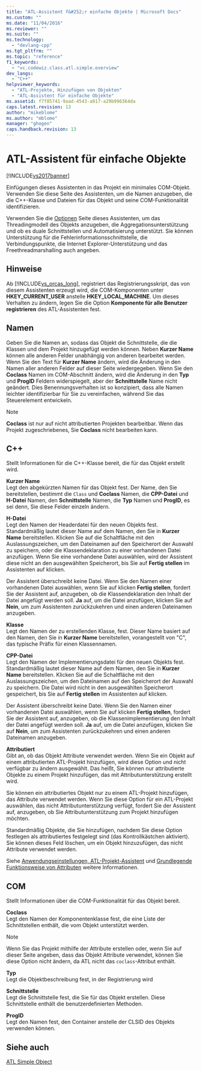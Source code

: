```yaml
---
title: "ATL-Assistent f&#252;r einfache Objekte | Microsoft Docs"
ms.custom: ""
ms.date: "11/04/2016"
ms.reviewer: ""
ms.suite: ""
ms.technology: 
  - "devlang-cpp"
ms.tgt_pltfrm: ""
ms.topic: "reference"
f1_keywords: 
  - "vc.codewiz.class.atl.simple.overview"
dev_langs: 
  - "C++"
helpviewer_keywords: 
  - "ATL-Projekte, Hinzufügen von Objekten"
  - "ATL-Assistent für einfache Objekte"
ms.assetid: f7f85741-9aad-4543-a917-a29b996364da
caps.latest.revision: 13
author: "mikeblome"
ms.author: "mblome"
manager: "ghogen"
caps.handback.revision: 13
---
```

# ATL-Assistent f&#252;r einfache Objekte
[!INCLUDE[vs2017banner](../../assembler/inline/includes/vs2017banner.md)]

Einfügungen dieses Assistenten in das Projekt ein minimales COM\-Objekt.  Verwenden Sie diese Seite des Assistenten, um die Namen anzugeben, die die C\+\+\-Klasse und Dateien für das Objekt und seine COM\-Funktionalität identifizieren.  
  
 Verwenden Sie die [Optionen](../../atl/reference/options-atl-simple-object-wizard.md) Seite dieses Assistenten, um das Threadingmodell des Objekts anzugeben, die Aggregationsunterstützung und ob es duale Schnittstellen und Automatisierung unterstützt.  Sie können Unterstützung für die Fehlerinformationsschnittstelle, die Verbindungspunkte, die Internet Explorer\-Unterstützung und das Freethreadmarshalling auch angeben.  
  
## Hinweise  
 Ab [!INCLUDE[vs_orcas_long](../../atl/reference/includes/vs_orcas_long_md.md)], registriert das Registrierungsskript, das von diesem Assistenten erzeugt wird, die COM\-Komponenten unter **HKEY\_CURRENT\_USER** anstelle **HKEY\_LOCAL\_MACHINE**.  Um dieses Verhalten zu ändern, legen Sie die Option **Komponente für alle Benutzer registrieren** des ATL\-Assistenten fest.  
  
## Namen  
 Geben Sie die Namen an, sodass das Objekt die Schnittstelle, die die Klassen und dem Projekt hinzugefügt werden können.  Neben **Kurzer Name** können alle anderen Felder unabhängig von anderen bearbeitet werden.  Wenn Sie den Text für **Kurzer Name** ändern, wird die Änderung in den Namen aller anderen Felder auf dieser Seite wiedergegeben.  Wenn Sie den **Coclass** Namen im COM\-Abschnitt ändern, wird die Änderung in den **Typ** und **ProgID** Feldern widerspiegelt, aber der **Schnittstelle** Name nicht geändert.  Dies Benennungsverhalten ist so konzipiert, dass alle Namen leichter identifizierbar für Sie zu vereinfachen, während Sie das Steuerelement entwickeln.  
  
> [!NOTE]
>  **Coclass** ist nur auf nicht attributierten Projekten bearbeitbar.  Wenn das Projekt zugeschriebenes, Sie **Coclass** nicht bearbeiten kann.  
  
## C\+\+  
 Stellt Informationen für die C\+\+\-Klasse bereit, die für das Objekt erstellt wird.  
  
 **Kurzer Name**  
 Legt den abgekürzten Namen für das Objekt fest.  Der Name, den Sie bereitstellen, bestimmt die `Class` und **Coclass** Namen, die **CPP\-Datei** und **H\-Datei** Namen, den **Schnittstelle** Namen, die **Typ** Namen und **ProgID**, es sei denn, Sie diese Felder einzeln ändern.  
  
 **H\-Datei**  
 Legt den Namen der Headerdatei für den neuen Objekts fest.  Standardmäßig lautet dieser Name auf dem Namen, den Sie in **Kurzer Name** bereitstellen.  Klicken Sie auf die Schaltfläche mit den Auslassungszeichen, um den Dateinamen auf den Speicherort der Auswahl zu speichern, oder die Klassendeklaration zu einer vorhandenen Datei anzufügen.  Wenn Sie eine vorhandene Datei auswählen, wird der Assistent diese nicht an den ausgewählten Speicherort, bis Sie auf **Fertig stellen** im Assistenten auf klicken.  
  
 Der Assistent überschreibt keine Datei.  Wenn Sie den Namen einer vorhandenen Datei auswählen, wenn Sie auf klicken **Fertig stellen**, fordert Sie der Assistent auf, anzugeben, ob die Klassendeklaration den Inhalt der Datei angefügt werden soll.  **Ja** auf, um die Datei anzufügen, klicken Sie auf **Nein**, um zum Assistenten zurückzukehren und einen anderen Dateinamen anzugeben.  
  
 **Klasse**  
 Legt den Namen der zu erstellenden Klasse, fest.  Dieser Name basiert auf den Namen, den Sie in **Kurzer Name** bereitstellen, vorangestellt von "C", das typische Präfix für einen Klassennamen.  
  
 **CPP\-Datei**  
 Legt den Namen der Implementierungsdatei für den neuen Objekts fest.  Standardmäßig lautet dieser Name auf dem Namen, den Sie in **Kurzer Name** bereitstellen.  Klicken Sie auf die Schaltfläche mit den Auslassungszeichen, um den Dateinamen auf den Speicherort der Auswahl zu speichern.  Die Datei wird nicht in den ausgewählten Speicherort gespeichert, bis Sie auf **Fertig stellen** im Assistenten auf klicken.  
  
 Der Assistent überschreibt keine Datei.  Wenn Sie den Namen einer vorhandenen Datei auswählen, wenn Sie auf klicken **Fertig stellen**, fordert Sie der Assistent auf, anzugeben, ob die Klassenimplementierung den Inhalt der Datei angefügt werden soll.  **Ja** auf, um die Datei anzufügen, klicken Sie auf **Nein**, um zum Assistenten zurückzukehren und einen anderen Dateinamen anzugeben.  
  
 **Attributiert**  
 Gibt an, ob das Objekt Attribute verwendet werden.  Wenn Sie ein Objekt auf einem attributierten ATL\-Projekt hinzufügen, wird diese Option und nicht verfügbar zu ändern ausgewählt.  Das heißt, Sie können nur attributierte Objekte zu einem Projekt hinzufügen, das mit Attributunterstützung erstellt wird.  
  
 Sie können ein attributiertes Objekt nur zu einem ATL\-Projekt hinzufügen, das Attribute verwendet werden.  Wenn Sie diese Option für ein ATL\-Projekt auswählen, das nicht Attributunterstützung verfügt, fordert Sie der Assistent auf, anzugeben, ob Sie Attributunterstützung zum Projekt hinzufügen möchten.  
  
 Standardmäßig Objekte, die Sie hinzufügen, nachdem Sie diese Option festlegen als attributiertes festgelegt sind \(das Kontrollkästchen aktiviert\).  Sie können dieses Feld löschen, um ein Objekt hinzuzufügen, das nicht Attribute verwendet werden.  
  
 Siehe [Anwendungseinstellungen, ATL\-Projekt\-Assistent](../../atl/reference/application-settings-atl-project-wizard.md) und [Grundlegende Funktionsweise von Attributen](../../windows/basic-mechanics-of-attributes.md) weitere Informationen.  
  
## COM  
 Stellt Informationen über die COM\-Funktionalität für das Objekt bereit.  
  
 **Coclass**  
 Legt den Namen der Komponentenklasse fest, die eine Liste der Schnittstellen enthält, die vom Objekt unterstützt werden.  
  
> [!NOTE]
>  Wenn Sie das Projekt mithilfe der Attribute erstellen oder, wenn Sie auf dieser Seite angeben, dass das Objekt Attribute verwendet, können Sie diese Option nicht ändern, da ATL nicht das `coclass`\-Attribut enthält.  
  
 **Typ**  
 Legt die Objektbeschreibung fest, in der Registrierung wird  
  
 **Schnittstelle**  
 Legt die Schnittstelle fest, die Sie für das Objekt erstellen.  Diese Schnittstelle enthält die benutzerdefinierten Methoden.  
  
 **ProgID**  
 Legt den Namen fest, den Container anstelle der CLSID des Objekts verwenden können.  
  
## Siehe auch  
 [ATL Simple Object](../../atl/reference/adding-an-atl-simple-object.md)